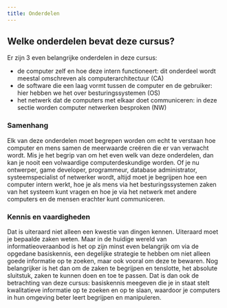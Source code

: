 ```yaml
---
title: Onderdelen
---
```


## Welke onderdelen bevat deze cursus?

Er zijn 3 even belangrijke onderdelen in deze cursus:

* de computer zelf en hoe deze intern functioneert: dit onderdeel wordt meestal omschreven als computerarchitectuur (CA)
* de software die een laag vormt tussen de computer en de gebruiker: hier hebben we het over besturingssystemen (OS)
* het netwerk dat de computers met elkaar doet communiceren: in deze sectie worden computer netwerken besproken (NW)

### Samenhang

Elk van deze onderdelen moet begrepen worden om echt te verstaan hoe computer en mens samen de meerwaarde creëren die er van verwacht wordt. Mis je het begrip van om het even welk van deze onderdelen, dan kan je nooit een volwaardige computerdeskundige worden. Of je nu ontwerper, game developer, programmeur, database administrator, systeemspecialist of netwerker wordt, altijd moet je begrijpen hoe een computer intern werkt, hoe je als mens via het besturingssystemen zaken van het systeem kunt vragen en hoe je via het netwerk met andere computers en de mensen erachter kunt communiceren.

### Kennis en vaardigheden

Dat is uiteraard niet alleen een kwestie van dingen kennen. Uiteraard moet je bepaalde zaken weten. Maar in de huidige wereld van informatieoveraanbod is het op zijn minst even belangrijk om via de opgedane basiskennis, een degelijke strategie te hebben om niet alleen goede informatie op te zoeken, maar ook vooral om deze te bewaren. Nog belangrijker is het dan om de zaken te begrijpen en tenslotte, het absolute sluitstuk, zaken te kunnen doen en toe te passen. Dat is dan ook de betrachting van deze cursus: basiskennis meegeven die je in staat stelt kwalitatieve informatie op te zoeken en op te slaan, waardoor je computers in hun omgeving beter leert begrijpen en manipuleren.